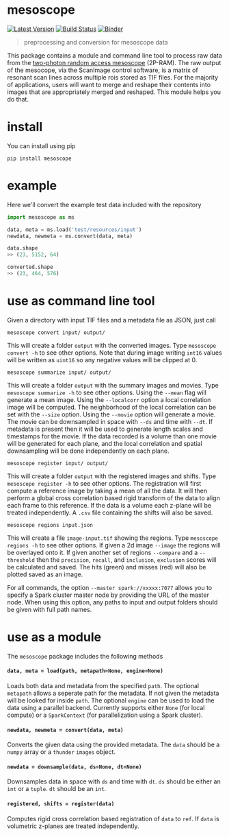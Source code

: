 # mesoscope

[![Latest Version](https://img.shields.io/pypi/v/mesoscope.svg?style=flat-square)](https://pypi.python.org/pypi/mesoscope)
[![Build Status](https://img.shields.io/travis/sofroniewn/mesoscope/master.svg?style=flat-square)](https://travis-ci.org/sofroniewn/mesoscope)
[![Binder](https://img.shields.io/badge/launch-binder-red.svg?style=flat-square)](http://mybinder.org:/repo/sofroniewn/mesoscope)


> preprocessing and conversion for mesoscope data

This package contains a module and command line tool to process raw data from the [two-photon random access mesoscope](https://elifesciences.org/content/5/e14472) (2P-RAM). The raw output of the mesocope, via the ScanImage control software, is a matrix of resonant scan lines across multiple rois stored as TIF files. For the majority of applications, users will want to merge and reshape their contents into images that are appropriately merged and reshaped. This module helps you do that.

# install

You can install using pip

```
pip install mesoscope
```

# example

Here we'll convert the example test data included with the repository

```python
import mesoscope as ms

data, meta = ms.load('test/resources/input')
newdata, newmeta = ms.convert(data, meta)

data.shape
>> (23, 5152, 64)

converted.shape
>> (23, 464, 576)
```

# use as command line tool

Given a directory with input TIF files and a metadata file as JSON, just call

```
mesoscope convert input/ output/
```

This will create a folder `output` with the converted images. Type `mesoscope convert -h` to see other options. Note that during image writing `int16` values will be written as `uint16` so any negative values will be clipped at 0.

```
mesoscope summarize input/ output/
```

This will create a folder `output` with the summary images and movies. Type `mesoscope summarize -h` to see other options. Using the `--mean` flag will generate a mean image. Using the `--localcorr` option a local correlation image will be computed. The neighborhood of the local correlation can be set with the `--size` option. Using the `--movie` option will generate a movie. The movie can be downsampled in space with `--ds` and time with `--dt`. If metadata is present then it will be used to generate length scales and timestamps for the movie. If the data recorded is a volume than one movie will be generated for each plane, and the local correlation and spatial downsampling will be done independently on each plane.

```
mesoscope register input/ output/
```

This will create a folder `output` with the registered images and shifts. Type `mesoscope register -h` to see other options. The registration will first compute a reference image by taking a mean of all the data. It will then perform a global cross correlation based rigid transform of the data to align each frame to this reference. If the data is a volume each z-plane will be treated independently. A `.csv` file containing the shifts will also be saved.

```
mesoscope regions input.json
```

This will create a file `image-input.tif` showing the regions. Type `mesoscope regions -h` to see other options. If given a 2d image `--image` the regions will be overlayed onto it. If given another set of regions `--compare` and a `--threshold` then the `precision`, `recall`, and `inclusion`, `exclusion` scores will be calculated and saved. The hits (green) and misses (red) will also be plotted saved as an image.

For all commands, the option `--master spark://xxxxx:7077` allows you to specify a Spark cluster master node by providing the URL of the master node. When using this option, any paths to input and output folders should be given with full path names.

# use as a module

The `mesoscope` package includes the following methods

#### `data, meta = load(path, metapath=None, engine=None)`

Loads both data and metadata from the specified `path`. The optional `metapath` allows a seperate path for the metadata. If not given the metadata will be looked for inside `path`. The optional `engine` can be used to load the data using a parallel backend. Currently supports either `None` (for local compute) or a `SparkContext` (for parallelization using a Spark cluster).

#### `newdata, newmeta = convert(data, meta)`

Converts the given data using the provided metadata. The `data` should be a `numpy` array or a `thunder` `images` object.

#### `newdata = downsample(data, ds=None, dt=None)`

Downsamples data in space with `ds` and time with `dt`. `ds` should be either an `int` or a `tuple`. `dt` should be an `int`.

#### `registered, shifts = register(data)`

Computes rigid cross correlation based registration of `data` to `ref`. If `data` is volumetric z-planes are treated independently.
